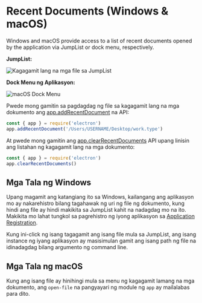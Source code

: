 # Recent Documents (Windows & macOS)

Windows and macOS provide access to a list of recent documents opened by the application via JumpList or dock menu, respectively.

__JumpList:__

![Kagagamit lang na mga file sa JumpList](https://cloud.githubusercontent.com/assets/2289/23446924/11a27b98-fdfc-11e6-8485-cc3b1e86b80a.png)

__Dock Menu ng Aplikasyon:__

![macOS Dock Menu](https://cloud.githubusercontent.com/assets/639601/5069610/2aa80758-6e97-11e4-8cfb-c1a414a10774.png)

Pwede mong gamitin sa pagdagdag ng file sa kagagamit lang na mga dokumento ang [app.addRecentDocument](../api/app.md#appaddrecentdocumentpath-macos-windows) na API:

```javascript
const { app } = require('electron')
app.addRecentDocument('/Users/USERNAME/Desktop/work.type')
```

At pwede mong gamitin ang [app.clearRecentDocuments](../api/app.md#appclearrecentdocuments-macos-windows) API upang linisin ang listahan ng kagagamit lang na mga dokumento:

```javascript
const { app } = require('electron')
app.clearRecentDocuments()
```

## Mga Tala ng Windows

Upang magamit ang katangiang ito sa Windows, kailangang ang aplikasyon mo ay nakarehistro bilang tagahawak ng uri ng file ng dokumento, kung hindi ang file ay hindi makikita sa JumpList kahit na nadagdag mo na ito. Makikita mo lahat tungkol sa pagrehistro ng iyong aplikasyon sa [Application Registration](https://msdn.microsoft.com/en-us/library/cc144104(VS.85).aspx).

Kung ini-click ng isang tagagamit ang isang file mula sa JumpList, ang isang instance ng iyang aplikasyon ay masisimulan gamit ang isang path ng file na idinadagdag bilang argumento ng command line.

## Mga Tala ng macOS

Kung ang isang file ay hinihingi mula sa menu ng kagagamit lamang na mga dokumento, ang `open-file` na pangyayari ng module ng `app` ay mailalabas para dito.
